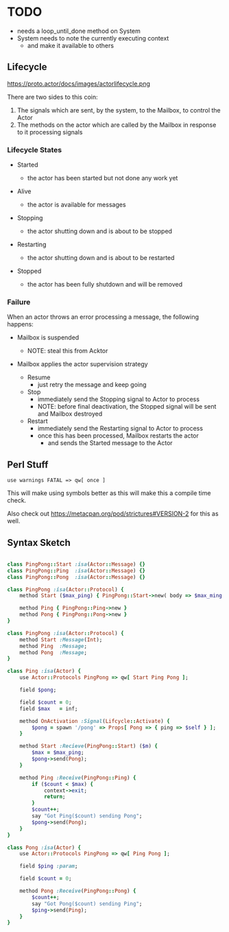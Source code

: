 # TODO

- needs a loop_until_done method on System
- System needs to note the currently executing context
    - and make it available to others

## Lifecycle

https://proto.actor/docs/images/actorlifecycle.png

There are two sides to this coin:

1) The signals which are sent, by the system, to the Mailbox, to control the Actor
2) The methods on the actor which are called by the Mailbox in response to it processing signals

### Lifecycle States

- Started
    - the actor has been started but not done any work yet

- Alive
    - the actor is available for messages

- Stopping
    - the actor shutting down and is about to be stopped

- Restarting
    - the actor shutting down and is about to be restarted

- Stopped
    - the actor has been fully shutdown and will be removed

### Failure

When an actor throws an error processing a message, the following happens:

- Mailbox is suspended
    - NOTE: steal this from Acktor

- Mailbox applies the actor supervision strategy
    - Resume
        - just retry the message and keep going
    - Stop
        - immediately send the Stopping signal to Actor to process
        - NOTE: before final deactivation, the Stopped signal will be sent and Mailbox destroyed
    - Restart
        - immediately send the Restarting signal to Actor to process
        - once this has been processed, Mailbox restarts the actor
            - and sends the Started message to the Actor

## Perl Stuff

`use warnings FATAL => qw[ once ]`

This will make using symbols better as this will make this a compile time
check.

Also check out https://metacpan.org/pod/strictures#VERSION-2 for this as well.


## Syntax Sketch


```ruby

class PingPong::Start :isa(Actor::Message) {}
class PingPong::Ping  :isa(Actor::Message) {}
class PingPong::Pong  :isa(Actor::Message) {}

class PingPong :isa(Actor::Protocol) {
    method Start ($max_ping) { PingPong::Start->new( body => $max_ming ) }

    method Ping { PingPong::Ping->new }
    method Pong { PingPong::Pong->new }
}

class PingPong :isa(Actor::Protocol) {
    method Start :Message(Int);
    method Ping  :Message;
    method Pong  :Message;
}

class Ping :isa(Actor) {
    use Actor::Protocols PingPong => qw[ Start Ping Pong ];

    field $pong;

    field $count = 0;
    field $max   = inf;

    method OnActivation :Signal(Lifcycle::Activate) {
        $pong = spawn '/pong' => Props[ Pong => { ping => $self } ];
    }

    method Start :Recieve(PingPong::Start) ($m) {
        $max = $max_ping;
        $pong->send(Pong);
    }

    method Ping :Receive(PingPong::Ping) {
        if ($count < $max) {
            context->exit;
            return;
        }
        $count++;
        say "Got Ping($count) sending Pong";
        $pong->send(Pong);
    }
}

class Pong :isa(Actor) {
    use Actor::Protocols PingPong => qw[ Ping Pong ];

    field $ping :param;

    field $count = 0;

    method Pong :Receive(PingPong::Pong) {
        $count++;
        say "Got Pong($count) sending Ping";
        $ping->send(Ping);
    }
}
```

